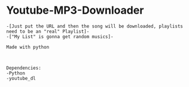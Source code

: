 # Youtube-MP3-Downloader

	-[Just put the URL and then the song will be downloaded, playlists need to be an "real" Playlist]-
	-["My List" is gonna get random musics]-

	Made with python



	Dependencies:
	-Python
	-youtube_dl
	
